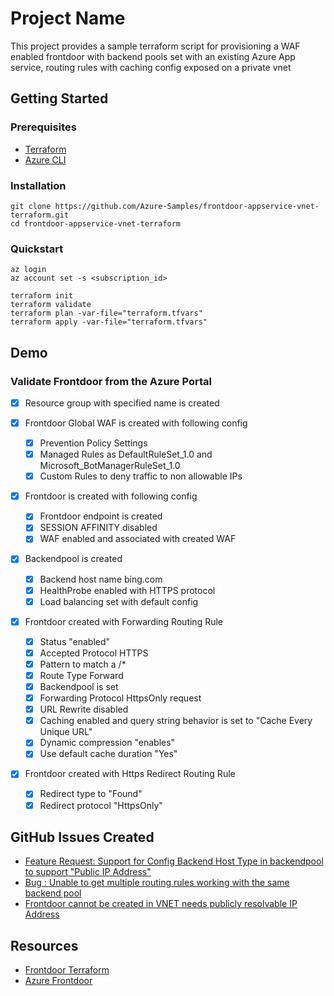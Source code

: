 # Project Name

This project provides a sample terraform script for provisioning a WAF enabled frontdoor with backend pools set with an existing Azure App service, routing rules with  caching config exposed on a private vnet

## Getting Started

### Prerequisites

- [Terraform](https://www.terraform.io/downloads.html)
- [Azure CLI](https://docs.microsoft.com/en-us/cli/azure/install-azure-cli)

### Installation

``` shell
git clone https://github.com/Azure-Samples/frontdoor-appservice-vnet-terraform.git
cd frontdoor-appservice-vnet-terraform
```

### Quickstart

``` shell
az login
az account set -s <subscription_id>

terraform init
terraform validate
terraform plan -var-file="terraform.tfvars"
terraform apply -var-file="terraform.tfvars"

```

## Demo

### Validate Frontdoor from the Azure Portal

- [X] Resource group with specified name is created

- [X] Frontdoor Global WAF is created with following config
    - [X] Prevention Policy Settings 
    - [X] Managed Rules  as DefaultRuleSet_1.0 and Microsoft_BotManagerRuleSet_1.0
    - [X] Custom Rules to deny traffic to non allowable IPs

- [X] Frontdoor is created with following config
    - [X] Frontdoor endpoint is created
    - [X] SESSION AFFINITY disabled
    - [X] WAF enabled and associated with created WAF
        
- [X] Backendpool is created
    - [X] Backend host name bing.com
    - [X] HealthProbe enabled with HTTPS protocol
    - [X] Load balancing set with default config

- [X] Frontdoor created with Forwarding Routing Rule
    - [X] Status "enabled"
    - [X] Accepted Protocol HTTPS
    - [X] Pattern to match a /*
    - [X] Route Type Forward
    - [X] Backendpool is set
    - [X] Forwarding Protocol HttpsOnly request
    - [X] URL Rewrite disabled
    - [X] Caching enabled and query string behavior is set to "Cache Every Unique URL"
    - [X] Dynamic compression "enables"
    - [X] Use default cache duration "Yes"

- [X] Frontdoor created with Https Redirect Routing Rule
    - [X] Redirect type to "Found"
    - [X] Redirect protocol "HttpsOnly"

## GitHub Issues Created

- [Feature Request: Support for Config Backend Host Type in backendpool to support "Public IP Address"](https://github.com/terraform-providers/terraform-provider-azurerm/issues/8809)
- [Bug : Unable to get multiple routing rules working with the same backend pool](https://github.com/terraform-providers/terraform-provider-azurerm/issues/8858)
- [Frontdoor cannot be created in VNET needs publicly resolvable IP Address](https://github.com/MicrosoftDocs/azure-docs/issues/17639)

## Resources

- [Frontdoor Terraform](https://www.terraform.io/docs/providers/azurerm/r/frontdoor.html#example-usage)
- [Azure Frontdoor](https://azure.microsoft.com/en-us/services/frontdoor/)